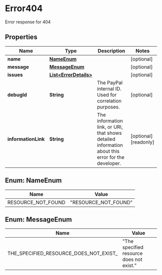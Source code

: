 

# Error404

Error response for 404

## Properties

| Name | Type | Description | Notes |
|------------ | ------------- | ------------- | -------------|
|**name** | [**NameEnum**](#NameEnum) |  |  [optional] |
|**message** | [**MessageEnum**](#MessageEnum) |  |  [optional] |
|**issues** | [**List&lt;ErrorDetails&gt;**](ErrorDetails.md) |  |  [optional] |
|**debugId** | **String** | The PayPal internal ID. Used for correlation purposes. |  [optional] |
|**informationLink** | **String** | The information link, or URI, that shows detailed information about this error for the developer. |  [optional] [readonly] |



## Enum: NameEnum

| Name | Value |
|---- | -----|
| RESOURCE_NOT_FOUND | &quot;RESOURCE_NOT_FOUND&quot; |



## Enum: MessageEnum

| Name | Value |
|---- | -----|
| THE_SPECIFIED_RESOURCE_DOES_NOT_EXIST_ | &quot;The specified resource does not exist.&quot; |



